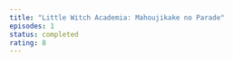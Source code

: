 ```yaml
---
title: "Little Witch Academia: Mahoujikake no Parade"
episodes: 1
status: completed
rating: 8
---
```

